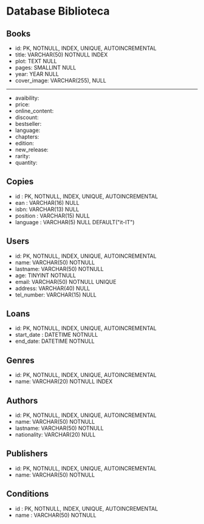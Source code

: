 # Database Biblioteca

## Books <!-- Prima Entità -->

- id: PK, NOTNULL, INDEX, UNIQUE, AUTOINCREMENTAL
- title: VARCHAR(50) NOTNULL INDEX <!-- Index serve per velocizzare la ricerca -->
- plot: TEXT NULL
- pages: SMALLINT NULL
- year: YEAR NULL
- cover_image: VARCHAR(255), NULL

---

- avaibility:
- price:
- online_content:
- discount:
- bestseller:
- language:
- chapters:
- edition:
- new_release:
- rarity:
- quantity:

## Copies <!-- Delle copie dell'entità -->

- id : PK, NOTNULL, INDEX, UNIQUE, AUTOINCREMENTAL
- ean : VARCHAR(16) NULL
- isbn: VARCHAR(13) NULL
- position : VARCHAR(15) NULL
- language : VARCHAR(5) NULL DEFAULT("it-IT")

## Users <!-- A chi prestiamo questi libri -->

- id: PK, NOTNULL, INDEX, UNIQUE, AUTOINCREMENTAL
- name: VARCHAR(50) NOTNULL
- lastname: VARCHAR(50) NOTNULL
- age: TINYINT NOTNULL
- email: VARCHAR(50) NOTNULL UNIQUE
- address: VARCHAR(40) NULL
- tel_number: VARCHAR(15) NULL

## Loans <!-- Prestito -->

- id: PK, NOTNULL, INDEX, UNIQUE, AUTOINCREMENTAL
- start_date : DATETIME NOTNULL
- end_date: DATETIME NOTNULL

## Genres <!-- Generi del libro -->

- id: PK, NOTNULL, INDEX, UNIQUE, AUTOINCREMENTAL
- name: VARCHAR(20) NOTNULL INDEX

## Authors <!-- Autori del libro -->

- id: PK, NOTNULL, INDEX, UNIQUE, AUTOINCREMENTAL
- name: VARCHAR(50) NOTNULL
- lastname: VARCHAR(50) NOTNULL
- nationality: VARCHAR(20) NULL

## Publishers <!-- Le case editrici -->

- id: PK, NOTNULL, INDEX, UNIQUE, AUTOINCREMENTAL
- name: VARCHAR(50) NOTNULL

## Conditions <!-- Condizioni del libro -->

- id : PK, NOTNULL, INDEX, UNIQUE, AUTOINCREMENTAL
- name : VARCHAR(50) NOTNULL
